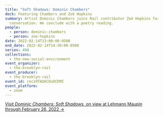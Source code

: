 ```yaml
---
title: "Soft Shadows: Dominic Chambers"
deck: Featuring Chambers and Zoë Hopkins
summary: Artist Dominic Chambers joins Rail contributor Zoë Hopkins for a
  conversation. We conclude with a poetry reading.
people:
  - person: dominic-chambers
  - person: zoe-hopkins
date: 2022-02-14T13:00:00-0500
end_date: 2022-02-14T14:30:00-0500
series: 494
collections:
  - the-new-social-environment
event_organizer:
  - the-brooklyn-rail
event_producer:
  - the-brooklyn-rail
event_id: reczOTAQ6CDuDCKMI
event_platform:
  - zoom
---
```

[Visit *Dominic Chambers: Soft Shadows*, on view at Lehmann Maupin through February 26, 2022 →](https://www.lehmannmaupin.com/exhibitions/dominic-chambers/selected-works)
